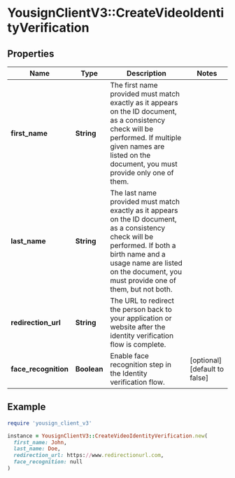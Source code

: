 # YousignClientV3::CreateVideoIdentityVerification

## Properties

| Name | Type | Description | Notes |
| ---- | ---- | ----------- | ----- |
| **first_name** | **String** | The first name provided must match exactly as it appears on the ID document, as a consistency check will be performed. If multiple given names are listed on the document, you must provide only one of them. |  |
| **last_name** | **String** | The last name provided must match exactly as it appears on the ID document, as a consistency check will be performed. If both a birth name and a usage name are listed on the document, you must provide one of them, but not both. |  |
| **redirection_url** | **String** | The URL to redirect the person back to your application or website after the identity verification flow is complete. |  |
| **face_recognition** | **Boolean** | Enable face recognition step in the Identity verification flow. | [optional][default to false] |

## Example

```ruby
require 'yousign_client_v3'

instance = YousignClientV3::CreateVideoIdentityVerification.new(
  first_name: John,
  last_name: Doe,
  redirection_url: https://www.redirectionurl.com,
  face_recognition: null
)
```

